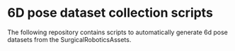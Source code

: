 # 6D pose dataset collection scripts

The following repository contains scripts to automatically generate 6d pose datasets from the SurgicalRoboticsAssets.